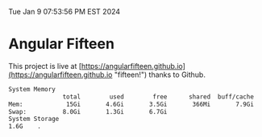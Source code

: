 Tue Jan  9 07:53:56 PM EST 2024

# Angular Fifteen


This project is live at [https://angularfifteen.github.io](https://angularfifteen.github.io "fifteen!") thanks to Github.

```bash
System Memory
               total        used        free      shared  buff/cache   available
Mem:            15Gi       4.6Gi       3.5Gi       366Mi       7.9Gi        10Gi
Swap:          8.0Gi       1.3Gi       6.7Gi
System Storage
1.6G	.
```

